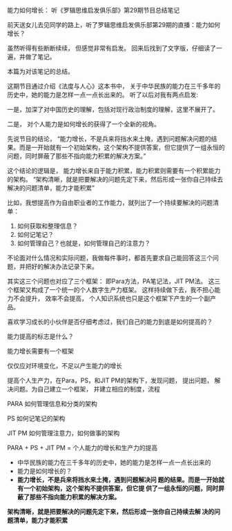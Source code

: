 能力如何增长： 听《罗辑思维启发俱乐部》第29期节目总结笔记

前天送女儿去见同学的路上，听了罗辑思维启发俱乐部第29期的直播：能力如何增长？ 

虽然听得有些断断续续， 但感觉非常有启发。 回来后找到了文字版，仔细读了一遍，并做了笔记。 

本篇为对该笔记的总结。 

这期节目通过介绍《法度与人心》这本书中， 关于中华⺠族的能⼒在三千多年的历史中，她的能⼒是怎样⼀点⼀点⻓出来的。 听了以后对我有两点启发:

一是，加深了对中国历史的理解，包括对现行政治制度的理解，这里不展开了。 

二是， 对个人能力是如何增长的获得了一个全新的视角。 

先说节目的结论， “能⼒增⻓，不是兵来将挡⽔来⼟掩，遇到问题解决问题的结果。⽽是⼀开始就有⼀个初始架构，这个架构不提供答案，但它提供了⼀组永恒的问题，同时屏蔽了那些不指向能⼒积累的解决⽅案。”

这个结论的逻辑是， 能力增长来自于能力积累，能力积累则需要有一个积累能力的架构。 “架构清晰，就是把要解决的问题先定下来，然后形成⼀张你⾃⼰持续去解决的问题清单，能⼒才能积累”

比如，我想提高作为自由职业者的工作能力，就列出了一个持续要解决的问题清单：

1. 如何获取和整理信息？
2. 如何记笔记？ 
3. 如何管理自己？也就是，如何管理自己的注意力？ 

不论面对什么情况和实际问题，我做每件事时，都首先要求自己能回答这三个问题，并把好的解决办法记录下来。

其实这三个问题也对应了三个框架： 即Para方法，PA笔记法，JIT PM法。 这三个框架又构成了一个统一的个人数字生产力框架。 这样持续做下去，我不担心能力不会提升， 效率不会提高， 个人知识系统也只是这个框架下产生的一个副产品。  

 





喜欢学习成长的小伙伴是否仔细考虑过，我们自己的能力到底是如何提高的？ 

能力提高的标志是什么？ 



能力增长需要有一个框架

仅仅应对环境变化，不足以产生能力的增长

提高个人生产力，在Para，PS，和JIT PM的架构下，发现问题， 提出问题， 解决问题。为自己建立一个框架， 并建立相应的制度，流程

PARA 如何管理信息和分类的架构

PS 如何记笔记的架构

JIT PM 如何管理注意力，如何做事的架构

PARA + PS + JIT PM = 个人能力的增长和生产力的提高

- 中华⺠族的能⼒在三千多年的历史中，她的能⼒是怎样⼀点⼀点⻓出来的
- 能⼒是如何增⻓的？
- **能⼒增⻓，不是兵来将挡⽔来⼟掩，遇到问题解决问  题的结果。⽽是⼀开始就有⼀个初始架构，这个架构不提供答案，但它提  供了⼀组永恒的问题，同时屏蔽了那些不指向能⼒积累的解决⽅案。**

**架构清晰，就是把要解决的问题先定下来，然后形成⼀张你⾃⼰持续去解  决的问题清单，能⼒才能积累**



